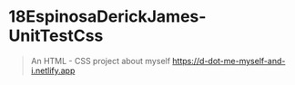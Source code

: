 # 18EspinosaDerickJames-UnitTestCss
> An HTML - CSS project about myself
> https://d-dot-me-myself-and-i.netlify.app
